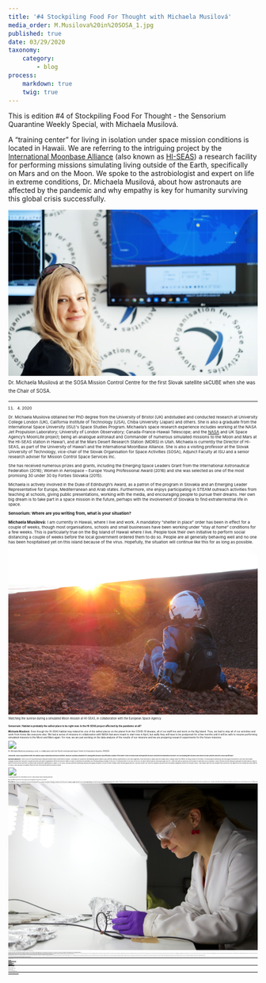 ```yaml
---
title: '#4 Stockpiling Food For Thought with Michaela Musilová'
media_order: M.Musilova%20in%20SOSA_1.jpg
published: true
date: 03/29/2020
taxonomy:
    category:
        - blog
process:
    markdown: true
    twig: true
---
```


This is edition #4 of Stockpiling Food For Thought - the Sensorium Quarantine Weekly Special, with Michaela Musilová.         

A “training center” for living in isolation under space mission conditions is located in Hawaii. We are referring to the intriguing project by the [International Moonbase Alliance](https://moonbasealliance.com/) (also known as [HI-SEAS](https://hi-seas.org/)) a research facility for performing missions simulating  living outside of the Earth, specifically on Mars and on the Moon. We spoke to the astrobiologist and expert on life in extreme conditions, Dr. Michaela Musilová, about how astronauts are affected by the pandemic and why empathy is key for humanity surviving  this global crisis successfully.




![](M.Musilova%20in%20SOSA_1.jpg)
<br/><small><small>Dr. Michaela Musilová at the SOSA Mission Control Centre for the first Slovak satellite skCUBE when she was the Chair of SOSA.
<small><small>

***

11. 04. 2020



Dr. Michaela Musilova obtained her PhD degree from the University of Bristol (UK) andstudied and conducted research at University College London (UK), California Institute of Technology (USA), Chiba University (Japan) and others. She is also a graduate from the International Space University (ISU)'s Space Studies Program. Michaela’s space research experience includes working at the NASA Jet Propulsion Laboratory; University of London Observatory; Canada-France-Hawaii Telescope; and the [NASA](http://www.nasa.gov/) and UK Space Agency’s MoonLite project; being an analogue astronaut and Commander of numerous simulated missions to the Moon and Mars at the HI-SEAS station in Hawai’i, and at the Mars Desert Research Station (MDRS) in Utah. Michaela is currently the Director of HI-SEAS, as part of the University of Hawai’i and the International MoonBase Alliance. She is also a visiting professor at the Slovak University of Technology, vice-chair of the Slovak Organisation for Space Activities (SOSA), Adjunct Faculty at ISU and a senior research adviser for Mission Control Space Services Inc. 
    
    
She has received numerous prizes and grants, including the Emerging Space Leaders Grant from the International Astronautical Federation (2016); Women in Aerospace – Europe Young Professional Award (2016) and she was selected as one of the most promising 30 under 30 by Forbes Slovakia (2015).
    
    
Michaela is actively involved in the Duke of Edinburgh’s Award, as a patron of the program in Slovakia and an Emerging Leader Representative for Europe, Mediterranean and Arab states. Furthermore, she enjoys participating in STEAM outreach activities from teaching at schools, giving public presentations, working with the media, and encouraging people to pursue their dreams. Her own big dream is to take part in a space mission in the future, perhaps with the involvement of Slovakia to find  extraterrestrial life in space.



    
**Sensorium: Where are you writing from, what is your situation?**
    
    
**Michaela Musilová:** I am currently in Hawaii, where I live and work. A mandatory “shelter in place” order has been in effect for a couple of weeks, though most organisations, schools and small businesses have been working under “stay at home” conditions for a few weeks. This is particularly true on the Big Island of Hawaii where I live. People took their own initiative to perform social distancing a couple of weeks before the local government ordered them to do so. People are all generally behaving well and no one has been hospitalised yet on this island because of the virus. Hopefully, the situation will continue like this for as long as possible.


    

![](IMG_0637.JPG)
<br/><small><small>Watching the sunrise during a simulated Moon mission at HI-SEAS, in collaboration with the European Space Agency.
<small><small>
    
    
**Sensorium: Habitat is probably the safest place to be right now. Is the HI-SEAS project affected by the pandemic at all?**
    
    
**Michaela Musilová:** Even though the HI-SEAS habitat may indeed be one of the safest places on the planet from the COVID-19 disease, all of our staff live and work on the Big Island. Thus, we had to stop all of our activities and work from home like everyone else. We had a series of missions in collaboration with NASA that were meant to start now in April, but sadly they will have to be postponed for a few months until it will be safe to resume performing simulated missions to the Moon and Mars again. For now, we are just working on the data analysis of the results of our missions and we are preparing research experiments for the future missions.

    

![](GOPR6385.JPG)
<br/><small><small>Dr. Michaela Musilová operating a rover, in collaboration with the Pacific International Space Center for Exploration Systems (PISCES).<small><small>  
    
    
**Sensorium: NASA has partnered with the National Space Biomedical Research Institute. What are solutions/situations for dealing with diseases and infections outside of the Earth? How is research and development at NASA connected to biomedical research? Are you dealing with diseases and viruses in your projects and at HI-SEAS specifically?**


**Michaela Musilová:** There is a lot of biochemical and medical research that is performed in space. Astronauts on board the International Space Station (ISS) perform various experiments to see how organisms, from microbes to plants and the human body, change under the effects of living outside of the Earth. The astronauts themselves are thoroughly monitored to see how their health changes during their missions in space and they are kept in quarantine before the mission starts in order to minimise the potential risk of transporting a disease to the ISS. If someone were to be sick on the ISS, it’s likely that the whole crew would get sick too. There are various protocols put in place to deal with such a situation. Some of them include having to evacuate the astronaut(s) back to Earth if there’s a risk that their condition may deteriorate significantly in space. At HI-SEAS, we also perform biomedical and psychological research, on top of other research and technological projects. We also screen our crew for diseases and put them into partial quarantine before the mission starts. That means that they are isolated from everyone else apart from the researchers and staff at HI-SEAS, who are also in isolation from the rest of the world before a mission starts.


    
![](DSC03233.JPG)
<br/><small><small>Dr. Musilova and two of her crew members on an EVA (Extra-Vehicular Activity) exploring a lava cave.<small><small>   
    

**Sensorium: What has been the most interesting reaction to the pandemic that you have encountered?**


**Michaela Musilová:** The most interesting thing for me has been following how different countries in the world are dealing with the pandemic and how the research community is progressing to find a vaccine. I have many colleagues in biomedical research, so I have been following their updates regularly. The biggest and most pleasant surprise was how most people have been willing to put aside normal regulations to help one another. This means that doctors and researchers are not as secretive with their research results as they normally have to be – as people could steal their ideas, publish papers before them and thus get more research funding, promotions, etc. Many people have decided to be very altruistic and help others in these times of need, which is very beautiful for me. Empathy is something crucial for the success of missions to the Moon and Mars, and in this case to end the COVID-19 pandemic as soon as possible with the least amount of victims.
 


    
![](MM%20in%20lab%202.jpg)
<br/><small><small>Dr. Musilova researching cold-loving extremophiles (extreme organisms) at the University of Bristol.<small><small>
    
  
    
**Sensorium: In a way, the world is currently experiencing extreme living conditions, however most of us are not trained for it and might struggle with many aspects including intensive coexistence with others in a restricted space. So what exactly is the role of empathy in extreme living conditions that you are dealing with in your projects?**


**Michaela Musilová:** Some people are more empathetic than others, but empathy is something that can be acquired with experience and with open-mindedness. In the space sector, astronauts are taught to be, in a way, empathetic soldiers. They have to follow orders for the success of the mission. However, the health and safety of the crew comes before the mission goals, which is why they are encouraged to take initiatives in situations where the crew may be in any kind of risk. The best astronauts are those that are empathetic, caring and even funny, while being serious scientists/engineers/doctors/pilots. Not everyone who is trained to be an astronaut gets to go to space. Those that are chosen to go into space are usually the best team players, leaders that can also be followers. In terms of getting better at being empathetic, the best thing to start with is to try and put yourself in the other person’s place: try to see their perspective, understand what they are going through and thus why they may be behaving the way that they are behaving. That is empathy - having compassion for others and putting yourself in other people’s shoes. The first step is to open your mind and heart to that. Then, keep practicing. The more you do it, the more empathetic you become and hence you’ll become a better person to live and work with. If the situation becomes difficult, then it’s important to talk through all of your problems openly, but kindly, while taking into consideration the feelings of others.


**Sensorium: Some people say this pandemic will accelerate a wider paradigm shift in society. Do you agree? Can you describe how you see the importance and potential impact of this event on a larger scale?**
 
    
    
**Michaela Musilová:** I definitely think that society will change after the pandemic is  over. It opened the eyes of most of the world to the risks we are exposed to, to how the world can change dramatically and to all of the things we have to change for the better to avoid a similar situation again. While COVID-19 is a dangerous disease that has killed a great amount of people around the world, its mortality is fortunately not as high as that of some diseases that affected the world in the past. We need to be prepared for something even more dangerous spreading. This situation is in a way a learning lesson and humans need to learn as much as possible from this. We are likely to experience more pandemics, not to mention all of the effects of climate change that will likely start to get much worse shortly. If people can open their eyes to those risks, in part thanks to this pandemic, then we have a chance to change the world for the better.

    
_    
**Thank you very much Michaela for sharing your experience and taking the time to answer our questions.**_
    
    
    
***

Michaela Musilová online:
    
    
[Web HI-SEAS](https://hi-seas.org/)
    
[Web International Moonbase Alliance](https://moonbasealliance.com/)
    
    
[Twitter HI-SEAS](https://twitter.com/hi_seas?lang=en)
    
[Twitter Michaela Musilová](https://twitter.com/astro_michaela?lang=en)
    
    
[Instagram HI-SEAS](https://www.instagram.com/hi_seas/)

[Instagram Michaela Musilová](https://www.instagram.com/astro_michaela/?hl=en)
    

***

Credits:


Writing: Lucia Dubačová
    
Interviewee: Dr. Michaela Musilová    

Editing: Celia Bugniot

Publishing: Sensorium Festival

Pictures: Courtesy of Michaela Musilová 
    
***
    
[Previous editions - Stockpiling Food For Thought](https://sensorium.is/#food_for_thought)
